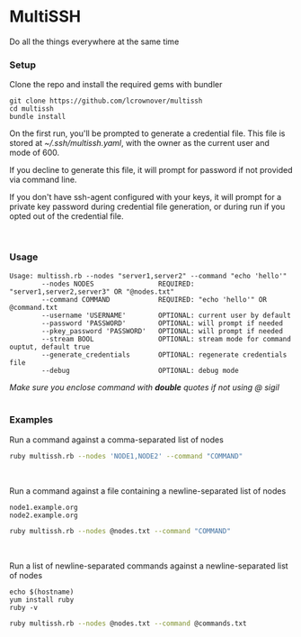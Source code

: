 # MultiSSH

Do all the things everywhere at the same time


### Setup

Clone the repo and install the required gems with bundler
```
git clone https://github.com/lcrownover/multissh
cd multissh
bundle install
```

On the first run, you'll be prompted to generate a credential file. 
This file is stored at *~/.ssh/multissh.yaml*, with the owner as the current user and mode of 600.

If you decline to generate this file, it will prompt for password if not provided via command line.

If you don't have ssh-agent configured with your keys, it will prompt for a private key password during credential file generation, or during run if you opted out of the credential file.


<br>

### Usage

```
Usage: multissh.rb --nodes "server1,server2" --command "echo 'hello'"
        --nodes NODES                REQUIRED: "server1,server2,server3" OR "@nodes.txt"
        --command COMMAND            REQUIRED: "echo 'hello'" OR @command.txt
        --username 'USERNAME'        OPTIONAL: current user by default
        --password 'PASSWORD'        OPTIONAL: will prompt if needed
        --pkey_password 'PASSWORD'   OPTIONAL: will prompt if needed
        --stream BOOL                OPTIONAL: stream mode for command ouptut, default true
        --generate_credentials       OPTIONAL: regenerate credentials file
        --debug                      OPTIONAL: debug mode
```

*Make sure you enclose command with **double** quotes if not using @ sigil*
<br><br>

### Examples

Run a command against a comma-separated list of nodes
```bash
ruby multissh.rb --nodes 'NODE1,NODE2' --command "COMMAND"
```

<br>

Run a command against a file containing a newline-separated list of nodes
```
node1.example.org
node2.example.org
```

```bash
ruby multissh.rb --nodes @nodes.txt --command "COMMAND"
```

<br>

Run a list of newline-separated commands against a newline-separated list of nodes
```
echo $(hostname)
yum install ruby
ruby -v
```

```bash
ruby multissh.rb --nodes @nodes.txt --command @commands.txt
```

<br>